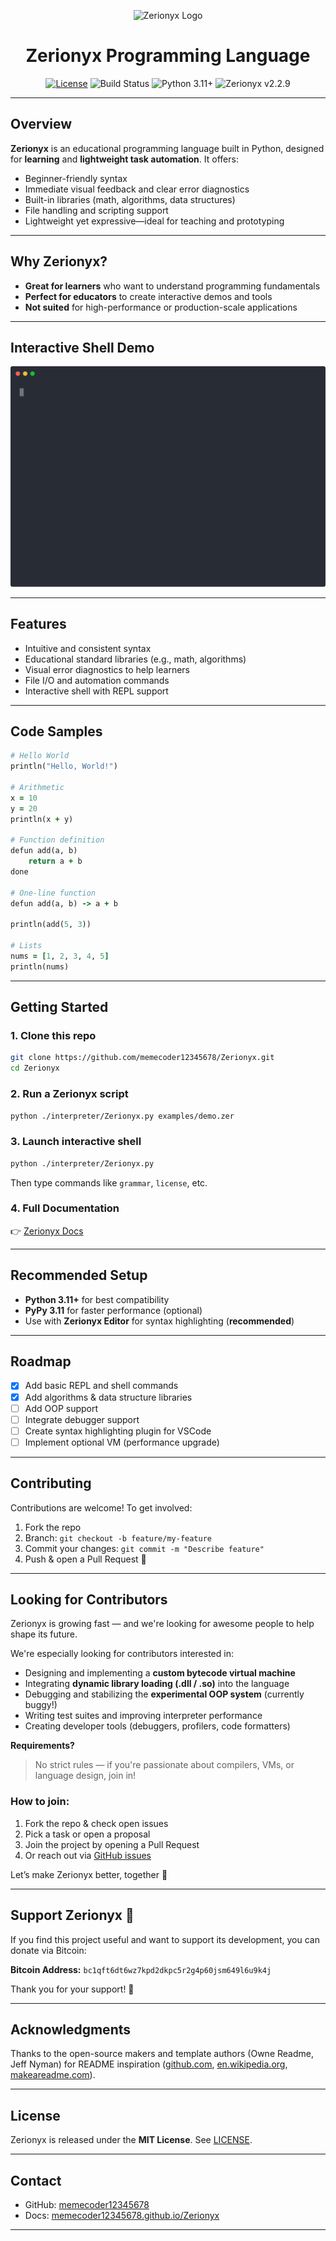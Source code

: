 <p align="center">
  <img src="docs/favicon.ico" alt="Zerionyx Logo" width="175" />
  <h1 align="center">Zerionyx Programming Language</h1>
  <p align="center">
    <a href="LICENSE"><img src="https://img.shields.io/badge/license-MIT-00ffcc?style=for-the-badge&logo=Open%20Source%20Initiative" alt="License" /></a>
    <img src="https://img.shields.io/badge/build-passing-00ffcc?style=for-the-badge&logo=githubactions" alt="Build Status" />
    <img src="https://img.shields.io/badge/python-3.11%2B-00ffcc?style=for-the-badge&logo=python" alt="Python 3.11+" />
    <img src="https://img.shields.io/badge/Zerionyx-v2.2.9-00ffcc?style=for-the-badge&logo=lightning" alt="Zerionyx v2.2.9" />
  </p>
</p>

---

## Overview

**Zerionyx** is an educational programming language built in Python, designed for **learning** and **lightweight task automation**. It offers:

* Beginner-friendly syntax
* Immediate visual feedback and clear error diagnostics
* Built-in libraries (math, algorithms, data structures)
* File handling and scripting support
* Lightweight yet expressive—ideal for teaching and prototyping

---

## Why Zerionyx?

* **Great for learners** who want to understand programming fundamentals
* **Perfect for educators** to create interactive demos and tools
* **Not suited** for high-performance or production-scale applications

---

## Interactive Shell Demo

<p align="center">
  <img src="demo.svg" alt="Zerionyx Interactive Shell Demo" />
</p>

---

## Features

* Intuitive and consistent syntax
* Educational standard libraries (e.g., math, algorithms)
* Visual error diagnostics to help learners
* File I/O and automation commands
* Interactive shell with REPL support

---

## Code Samples

```ruby
# Hello World
println("Hello, World!")

# Arithmetic
x = 10
y = 20
println(x + y)

# Function definition
defun add(a, b)
    return a + b
done

# One-line function
defun add(a, b) -> a + b

println(add(5, 3))

# Lists
nums = [1, 2, 3, 4, 5]
println(nums)
```

---

## Getting Started

### 1. Clone this repo

```bash
git clone https://github.com/memecoder12345678/Zerionyx.git
cd Zerionyx
```

### 2. Run a Zerionyx script

```bash
python ./interpreter/Zerionyx.py examples/demo.zer
```

### 3. Launch interactive shell

```bash
python ./interpreter/Zerionyx.py
```

Then type commands like `grammar`, `license`, etc.

### 4. Full Documentation

👉 [Zerionyx Docs](https://memecoder12345678.github.io/Zerionyx/docs.html)

---

## Recommended Setup

* **Python 3.11+** for best compatibility
* **PyPy 3.11** for faster performance (optional)
* Use with **Zerionyx Editor** for syntax highlighting (**recommended**)

---

## Roadmap

* [x] Add basic REPL and shell commands
* [x] Add algorithms & data structure libraries
* [ ] Add OOP support  
* [ ] Integrate debugger support
* [ ] Create syntax highlighting plugin for VSCode
* [ ] Implement optional VM (performance upgrade)

---

## Contributing

Contributions are welcome! To get involved:

1. Fork the repo
2. Branch: `git checkout -b feature/my-feature`
3. Commit your changes: `git commit -m "Describe feature"`
4. Push & open a Pull Request 🎉

---

## Looking for Contributors

Zerionyx is growing fast — and we're looking for awesome people to help shape its future.

We're especially looking for contributors interested in: 

- Designing and implementing a **custom bytecode virtual machine**  
- Integrating **dynamic library loading (.dll / .so)** into the language  
- Debugging and stabilizing the **experimental OOP system** (currently buggy!)  
- Writing test suites and improving interpreter performance  
- Creating developer tools (debuggers, profilers, code formatters)  

**Requirements?**  

> No strict rules — if you're passionate about compilers, VMs, or language design, join in!

### How to join:

1. Fork the repo & check open issues  
2. Pick a task or open a proposal  
3. Join the project by opening a Pull Request  
4. Or reach out via [GitHub issues](https://github.com/memecoder12345678/Zerionyx/issues)

Let’s make Zerionyx better, together 💚

---
## Support Zerionyx 💸

If you find this project useful and want to support its development, you can donate via Bitcoin:

**Bitcoin Address:** `bc1qft6dt6wz7kpd2dkpc5r2g4p60jsm649l6u9k4j`

Thank you for your support! 💚

---
## Acknowledgments

Thanks to the open-source makers and template authors (Owne Readme, Jeff Nyman) for README inspiration ([github.com][2], [en.wikipedia.org][1], [makeareadme.com][3]).

---

## License

Zerionyx is released under the **MIT License**. See [LICENSE](LICENSE).

---

## Contact

* GitHub: [memecoder12345678](https://github.com/memecoder12345678)
* Docs: [memecoder12345678.github.io/Zerionyx](https://memecoder12345678.github.io/Zerionyx)

---
[1]: https://en.wikipedia.org/wiki/README "README"
[2]: https://github.com/jehna/readme-best-practices "Best practices for writing a README for your open source project - GitHub"
[3]: https://www.makeareadme.com/ "Make a README"
